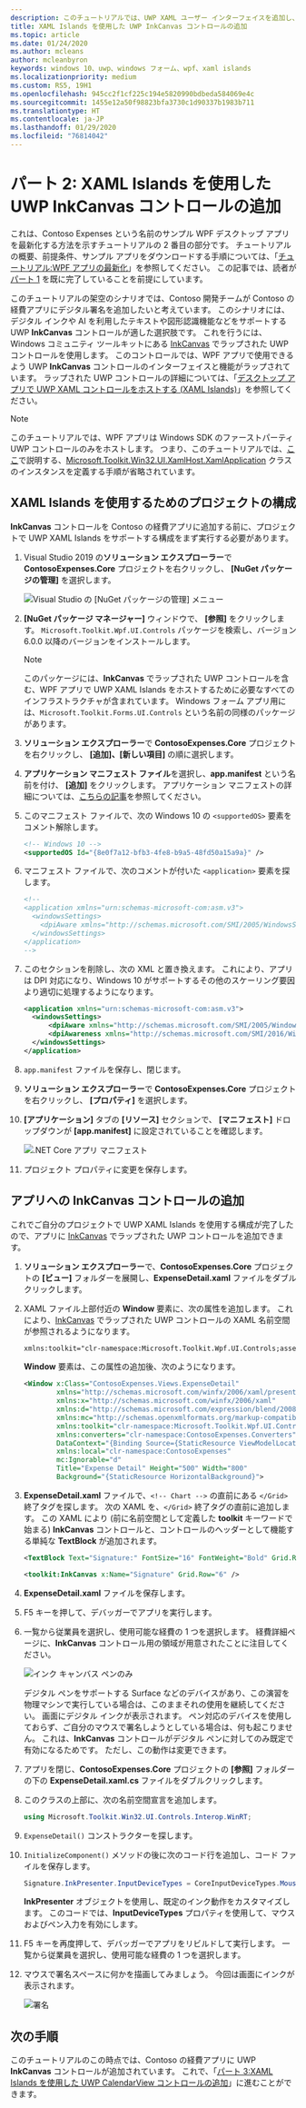 ```yaml
---
description: このチュートリアルでは、UWP XAML ユーザー インターフェイスを追加し、MSIX パッケージを作成し、その他の最新のコンポーネントをお使いの WPF アプリに組み込む方法について説明します。
title: XAML Islands を使用した UWP InkCanvas コントロールの追加
ms.topic: article
ms.date: 01/24/2020
ms.author: mcleans
author: mcleanbyron
keywords: windows 10、uwp、windows フォーム、wpf、xaml islands
ms.localizationpriority: medium
ms.custom: RS5, 19H1
ms.openlocfilehash: 945cc2f1cf225c194e5820990bdbeda584069e4c
ms.sourcegitcommit: 1455e12a50f98823bfa3730c1d90337b1983b711
ms.translationtype: HT
ms.contentlocale: ja-JP
ms.lasthandoff: 01/29/2020
ms.locfileid: "76814042"
---
```

# <a name="part-2-add-a-uwp-inkcanvas-control-using-xaml-islands"></a>パート 2: XAML Islands を使用した UWP InkCanvas コントロールの追加

これは、Contoso Expenses という名前のサンプル WPF デスクトップ アプリを最新化する方法を示すチュートリアルの 2 番目の部分です。 チュートリアルの概要、前提条件、サンプル アプリをダウンロードする手順については、「[チュートリアル:WPF アプリの最新化](modernize-wpf-tutorial.md)」を参照してください。 この記事では、読者が[パート 1](modernize-wpf-tutorial-1.md) を既に完了していることを前提にしています。

このチュートリアルの架空のシナリオでは、Contoso 開発チームが Contoso の経費アプリにデジタル署名を追加したいと考えています。 このシナリオには、デジタル インクや AI を利用したテキストや図形認識機能などをサポートする UWP **InkCanvas** コントロールが適した選択肢です。 これを行うには、Windows コミュニティ ツールキットにある [InkCanvas](https://docs.microsoft.com/windows/communitytoolkit/controls/wpf-winforms/inkcanvas) でラップされた UWP コントロールを使用します。 このコントロールでは、WPF アプリで使用できるよう UWP **InkCanvas** コントロールのインターフェイスと機能がラップされています。 ラップされた UWP コントロールの詳細については、「[デスクトップ アプリで UWP XAML コントロールをホストする (XAML Islands)](xaml-islands.md)」を参照してください。

> [!NOTE]
> このチュートリアルでは、WPF アプリは Windows SDK のファーストパーティ UWP コントロールのみをホストします。 つまり、このチュートリアルでは、[ここ](host-standard-control-with-xaml-islands.md#required-components)で説明する、[Microsoft.Toolkit.Win32.UI.XamlHost.XamlApplication](https://github.com/windows-toolkit/Microsoft.Toolkit.Win32/tree/master/Microsoft.Toolkit.Win32.UI.XamlApplication) クラスのインスタンスを定義する手順が省略されています。

## <a name="configure-the-project-to-use-xaml-islands"></a>XAML Islands を使用するためのプロジェクトの構成

**InkCanvas** コントロールを Contoso の経費アプリに追加する前に、プロジェクトで UWP XAML Islands をサポートする構成をまず実行する必要があります。

1. Visual Studio 2019 の**ソリューション エクスプローラー**で **ContosoExpenses.Core** プロジェクトを右クリックし、 **[NuGet パッケージの管理]** を選択します。

    ![Visual Studio の [NuGet パッケージの管理] メニュー](images/wpf-modernize-tutorial//ManageNuGetPackages.png)

2. **[NuGet パッケージ マネージャー]** ウィンドウで、 **[参照]** をクリックします。 `Microsoft.Toolkit.Wpf.UI.Controls` パッケージを検索し、バージョン 6.0.0 以降のバージョンをインストールします。

    > [!NOTE]
    > このパッケージには、**InkCanvas** でラップされた UWP コントロールを含む、WPF アプリで UWP XAML Islands をホストするために必要なすべてのインフラストラクチャが含まれています。 Windows フォーム アプリ用には、`Microsoft.Toolkit.Forms.UI.Controls` という名前の同様のパッケージがあります。

3. **ソリューション エクスプローラー**で **ContosoExpenses.Core** プロジェクトを右クリックし、 **[追加]、[新しい項目]** の順に選択します。

4. **アプリケーション マニフェスト ファイル**を選択し、**app.manifest** という名前を付け、 **[追加]** をクリックします。 アプリケーション マニフェストの詳細については、[こちらの記事](https://docs.microsoft.com/windows/desktop/SbsCs/application-manifests)を参照してください。

5. このマニフェスト ファイルで、次の Windows 10 の `<supportedOS>` 要素をコメント解除します。

    ```xml
    <!-- Windows 10 -->
    <supportedOS Id="{8e0f7a12-bfb3-4fe8-b9a5-48fd50a15a9a}" />
    ```

6. マニフェスト ファイルで、次のコメントが付いた `<application>` 要素を探します。

    ```xml
    <!--
    <application xmlns="urn:schemas-microsoft-com:asm.v3">
      <windowsSettings>
        <dpiAware xmlns="http://schemas.microsoft.com/SMI/2005/WindowsSettings">true</dpiAware>
      </windowsSettings>
    </application>
    -->
    ```

7. このセクションを削除し、次の XML と置き換えます。 これにより、アプリは DPI 対応になり、Windows 10 がサポートするその他のスケーリング要因より適切に処理するようになります。

    ```xml
    <application xmlns="urn:schemas-microsoft-com:asm.v3">
      <windowsSettings>
          <dpiAware xmlns="http://schemas.microsoft.com/SMI/2005/WindowsSettings">true/PM</dpiAware>
          <dpiAwareness xmlns="http://schemas.microsoft.com/SMI/2016/WindowsSettings">PerMonitorV2, PerMonitor</dpiAwareness>
      </windowsSettings>
    </application>
    ```

8. `app.manifest` ファイルを保存し、閉じます。

9. **ソリューション エクスプローラー**で **ContosoExpenses.Core** プロジェクトを右クリックし、 **[プロパティ]** を選択します。

10. **[アプリケーション]** タブの **[リソース]** セクションで、 **[マニフェスト]** ドロップダウンが **[app.manifest]** に設定されていることを確認します。

    ![.NET Core アプリ マニフェスト](images/wpf-modernize-tutorial/NetCoreAppManifest.png)

11. プロジェクト プロパティに変更を保存します。

## <a name="add-an-inkcanvas-control-to-the-app"></a>アプリへの InkCanvas コントロールの追加

これでご自分のプロジェクトで UWP XAML Islands を使用する構成が完了したので、アプリに [InkCanvas](https://docs.microsoft.com/windows/communitytoolkit/controls/wpf-winforms/inkcanvas) でラップされた UWP コントロールを追加できます。

1. **ソリューション エクスプローラー**で、**ContosoExpenses.Core** プロジェクトの **[ビュー]** フォルダーを展開し、**ExpenseDetail.xaml** ファイルをダブルクリックします。

2. XAML ファイル上部付近の **Window** 要素に、次の属性を追加します。 これにより、[InkCanvas](https://docs.microsoft.com/windows/communitytoolkit/controls/wpf-winforms/inkcanvas) でラップされた UWP コントロールの XAML 名前空間が参照されるようになります。

    ```xml
    xmlns:toolkit="clr-namespace:Microsoft.Toolkit.Wpf.UI.Controls;assembly=Microsoft.Toolkit.Wpf.UI.Controls"
    ```

    **Window** 要素は、この属性の追加後、次のようになります。

    ```xml
    <Window x:Class="ContosoExpenses.Views.ExpenseDetail"
            xmlns="http://schemas.microsoft.com/winfx/2006/xaml/presentation"
            xmlns:x="http://schemas.microsoft.com/winfx/2006/xaml"
            xmlns:d="http://schemas.microsoft.com/expression/blend/2008"
            xmlns:mc="http://schemas.openxmlformats.org/markup-compatibility/2006"
            xmlns:toolkit="clr-namespace:Microsoft.Toolkit.Wpf.UI.Controls;assembly=Microsoft.Toolkit.Wpf.UI.Controls"
            xmlns:converters="clr-namespace:ContosoExpenses.Converters"
            DataContext="{Binding Source={StaticResource ViewModelLocator}, Path=ExpensesDetailViewModel}"
            xmlns:local="clr-namespace:ContosoExpenses"
            mc:Ignorable="d"
            Title="Expense Detail" Height="500" Width="800"
            Background="{StaticResource HorizontalBackground}">
    ```

4. **ExpenseDetail.xaml** ファイルで、`<!-- Chart -->` の直前にある `</Grid>` 終了タグを探します。 次の XAML を、`</Grid>` 終了タグの直前に追加します。 この XAML により (前に名前空間として定義した **toolkit** キーワードで始まる) **InkCanvas** コントロールと、コントロールのヘッダーとして機能する単純な **TextBlock** が追加されます。

    ```xml
    <TextBlock Text="Signature:" FontSize="16" FontWeight="Bold" Grid.Row="5" />

    <toolkit:InkCanvas x:Name="Signature" Grid.Row="6" />
    ```

5. **ExpenseDetail.xaml** ファイルを保存します。

6. F5 キーを押して、デバッガーでアプリを実行します。

7. 一覧から従業員を選択し、使用可能な経費の 1 つを選択します。 経費詳細ページに、**InkCanvas** コントロール用の領域が用意されたことに注目してください。

    ![インク キャンバス ペンのみ](images/wpf-modernize-tutorial/InkCanvasPenOnly.png)

    デジタル ペンをサポートする Surface などのデバイスがあり、この演習を物理マシンで実行している場合は、このままそれの使用を継続してください。 画面にデジタル インクが表示されます。 ペン対応のデバイスを使用しておらず、ご自分のマウスで署名しようとしている場合は、何も起こりません。 これは、**InkCanvas** コントロールがデジタル ペンに対してのみ既定で有効になるためです。 ただし、この動作は変更できます。

8. アプリを閉じ、**ContosoExpenses.Core** プロジェクトの **[参照]** フォルダーの下の **ExpenseDetail.xaml.cs** ファイルをダブルクリックします。

9. このクラスの上部に、次の名前空間宣言を追加します。

    ```csharp
    using Microsoft.Toolkit.Win32.UI.Controls.Interop.WinRT;
    ```

10. `ExpenseDetail()` コンストラクターを探します。

11. `InitializeComponent()` メソッドの後に次のコード行を追加し、コード ファイルを保存します。

    ```csharp
    Signature.InkPresenter.InputDeviceTypes = CoreInputDeviceTypes.Mouse | CoreInputDeviceTypes.Pen;
    ```

    **InkPresenter** オブジェクトを使用し、既定のインク動作をカスタマイズします。 このコードでは、**InputDeviceTypes** プロパティを使用して、マウスおよびペン入力を有効にします。

12. F5 キーを再度押して、デバッガーでアプリをリビルドして実行します。 一覧から従業員を選択し、使用可能な経費の 1 つを選択します。

13. マウスで署名スペースに何かを描画してみましょう。 今回は画面にインクが表示されます。

    ![署名](images/wpf-modernize-tutorial/Signature.png)

## <a name="next-steps"></a>次の手順

このチュートリアルのこの時点では、Contoso の経費アプリに UWP **InkCanvas** コントロールが追加されています。 これで、「[パート 3:XAML Islands を使用した UWP CalendarView コントロールの追加](modernize-wpf-tutorial-3.md)」に進むことができます。

